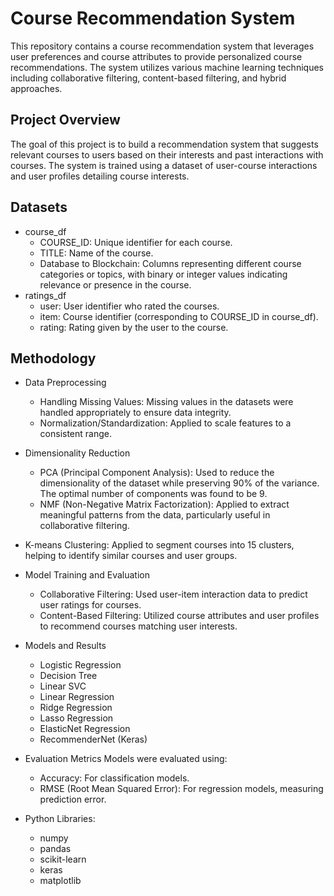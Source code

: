 # Course Recommendation System
This repository contains a course recommendation system that leverages user preferences and course attributes to provide personalized course recommendations. The system utilizes various machine learning techniques including collaborative filtering, content-based filtering, and hybrid approaches.

## Project Overview
The goal of this project is to build a recommendation system that suggests relevant courses to users based on their interests and past interactions with courses. The system is trained using a dataset of user-course interactions and user profiles detailing course interests.

## Datasets
* course_df
  - COURSE_ID: Unique identifier for each course.
  - TITLE: Name of the course.
  - Database to Blockchain: Columns representing different course categories or topics, with binary or integer values indicating relevance or presence in the course.
* ratings_df
  - user: User identifier who rated the courses.
  - item: Course identifier (corresponding to COURSE_ID in course_df).
  - rating: Rating given by the user to the course.

## Methodology
* Data Preprocessing
  - Handling Missing Values: Missing values in the datasets were handled appropriately to ensure data integrity.
  - Normalization/Standardization: Applied to scale features to a consistent range.

* Dimensionality Reduction
  - PCA (Principal Component Analysis): Used to reduce the dimensionality of the dataset while preserving 90% of the variance. The optimal number of components was found to be 9.
  - NMF (Non-Negative Matrix Factorization): Applied to extract meaningful patterns from the data, particularly useful in collaborative filtering.


* K-means Clustering: Applied to segment courses into 15 clusters, helping to identify similar courses and user groups.

* Model Training and Evaluation
  - Collaborative Filtering: Used user-item interaction data to predict user ratings for courses.
  - Content-Based Filtering: Utilized course attributes and user profiles to recommend courses matching user interests.

* Models and Results
  - Logistic Regression
  - Decision Tree
  - Linear SVC
  - Linear Regression
  - Ridge Regression
  - Lasso Regression
  - ElasticNet Regression
  - RecommenderNet (Keras)

* Evaluation Metrics
Models were evaluated using:
  - Accuracy: For classification models.
  - RMSE (Root Mean Squared Error): For regression models, measuring prediction error.

* Python Libraries:
  - numpy
  - pandas
  - scikit-learn
  - keras
  - matplotlib
